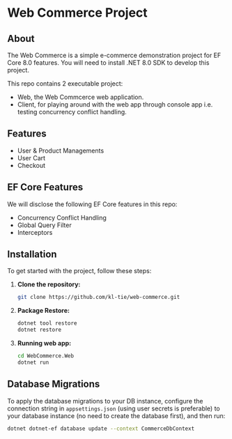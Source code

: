 # Web Commerce Project

## About
The Web Commerce is a simple e-commerce demonstration project for EF Core 8.0 features. You will need to install .NET 8.0 SDK to develop this project.

This repo contains 2 executable project:
- Web, the Web Commcerce web application.
- Client, for playing around with the web app through console app i.e. testing concurrency conflict handling.

## Features
- User & Product Managements
- User Cart
- Checkout

## EF Core Features
We will disclose the following EF Core features in this repo:
- Concurrency Conflict Handling
- Global Query Filter
- Interceptors

## Installation
To get started with the project, follow these steps:
1. **Clone the repository:**
    ```bash
    git clone https://github.com/kl-tie/web-commerce.git
    ```
2. **Package Restore:**
    ```bash
    dotnet tool restore
    dotnet restore
    ```
3. **Running web app:**
    ```bash
    cd WebCommerce.Web
    dotnet run
    ```

## Database Migrations
To apply the database migrations to your DB instance, configure the connection string in `appsettings.json` (using user secrets is preferable) to your database instance (no need to create the database first), and then run:
```bash
dotnet dotnet-ef database update --context CommerceDbContext
```

